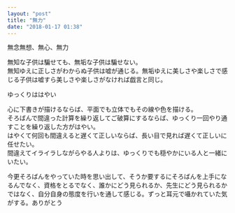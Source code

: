```yaml
---
layout: "post"
title: "無力"
date: "2018-01-17 01:38"
---
```


無念無想、無心、無力  

無知な子供は騙せても、無垢な子供は騙せない。  
無知ゆえに正しさがわからぬ子供は嘘が通じる。無垢ゆえに美しさや楽しさで感じる子供は嘘すら美しさや楽しさがなければ戯言と同じ。

ゆっくりははやい  

心に下書きが描けるならば、平面でも立体でもその線や色を描ける。  
そろばんで間違った計算を繰り返してご破算にするならば、ゆっくり一回やり通すことを繰り返した方がはやい。  
はやくて何回も間違えると遅くて正しいならば、長い目で見れば遅くて正しいに任せたい。  
間違えてイライラしながらやる人よりは、ゆっくりでも穏やかにいる人と一緒にいたい。

今更そろばんをやっていた時を思い出して、そうか要するにそろばんを上手になるんでなく、資格をとるでなく、誰かにどう見られるか、先生にどう見られるかではなく、自分自身の態度を行いを通して感じる。ずっと耳元で囁かれていた気がする。ありがとう
